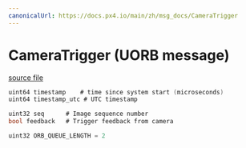 ```yaml
---
canonicalUrl: https://docs.px4.io/main/zh/msg_docs/CameraTrigger
---
```


# CameraTrigger (UORB message)



[source file](https://github.com/PX4/PX4-Autopilot/blob/release/1.14/msg/CameraTrigger.msg)

```c
uint64 timestamp    # time since system start (microseconds)
uint64 timestamp_utc # UTC timestamp

uint32 seq      # Image sequence number
bool feedback   # Trigger feedback from camera

uint32 ORB_QUEUE_LENGTH = 2

```
